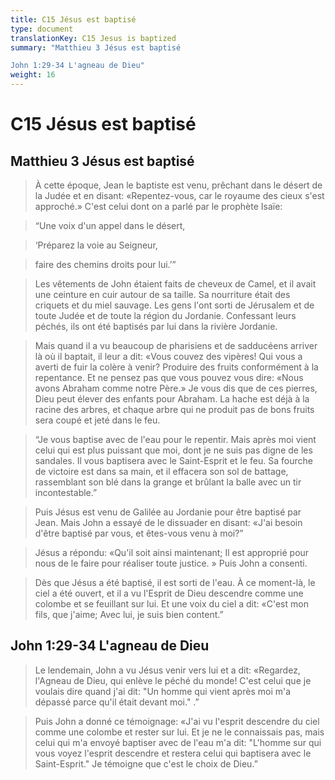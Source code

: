 ```yaml
---
title: C15 Jésus est baptisé
type: document
translationKey: C15 Jesus is baptized
summary: "Matthieu 3 Jésus est baptisé	

John 1:29-34 L'agneau de Dieu"
weight: 16
---
```

# C15 Jésus est baptisé

## Matthieu 3 Jésus est baptisé

>   À cette époque, Jean le baptiste est venu, prêchant dans le désert de la Judée et en disant: «Repentez-vous, car le royaume des cieux s'est approché.» C'est celui dont on a parlé par le prophète Isaïe:

>   “Une voix d'un appel dans le désert,

>   ‘Préparez la voie au Seigneur,

>   faire des chemins droits pour lui.’”

>   Les vêtements de John étaient faits de cheveux de Camel, et il avait une ceinture en cuir autour de sa taille. Sa nourriture était des criquets et du miel sauvage. Les gens l'ont sorti de Jérusalem et de toute Judée et de toute la région du Jordanie. Confessant leurs péchés, ils ont été baptisés par lui dans la rivière Jordanie.

>   Mais quand il a vu beaucoup de pharisiens et de sadducéens arriver là où il baptait, il leur a dit: «Vous couvez des vipères! Qui vous a averti de fuir la colère à venir? Produire des fruits conformément à la repentance. Et ne pensez pas que vous pouvez vous dire: «Nous avons Abraham comme notre Père.» Je vous dis que de ces pierres, Dieu peut élever des enfants pour Abraham. La hache est déjà à la racine des arbres, et chaque arbre qui ne produit pas de bons fruits sera coupé et jeté dans le feu.

>   “Je vous baptise avec de l'eau pour le repentir. Mais après moi vient celui qui est plus puissant que moi, dont je ne suis pas digne de les sandales. Il vous baptisera avec le Saint-Esprit et le feu. Sa fourche de victoire est dans sa main, et il effacera son sol de battage, rassemblant son blé dans la grange et brûlant la balle avec un tir incontestable.”

>   Puis Jésus est venu de Galilée au Jordanie pour être baptisé par Jean. Mais John a essayé de le dissuader en disant: «J'ai besoin d'être baptisé par vous, et êtes-vous venu à moi?”

>   Jésus a répondu: «Qu'il soit ainsi maintenant; Il est approprié pour nous de le faire pour réaliser toute justice. » Puis John a consenti.

>   Dès que Jésus a été baptisé, il est sorti de l'eau. À ce moment-là, le ciel a été ouvert, et il a vu l'Esprit de Dieu descendre comme une colombe et se feuillant sur lui. Et une voix du ciel a dit: «C'est mon fils, que j'aime; Avec lui, je suis bien content.”

## John 1:29-34 L'agneau de Dieu

>   Le lendemain, John a vu Jésus venir vers lui et a dit: «Regardez, l'Agneau de Dieu, qui enlève le péché du monde! C'est celui que je voulais dire quand j'ai dit: "Un homme qui vient après moi m'a dépassé parce qu'il était devant moi." .”

>   Puis John a donné ce témoignage: «J'ai vu l'esprit descendre du ciel comme une colombe et rester sur lui. Et je ne le connaissais pas, mais celui qui m'a envoyé baptiser avec de l'eau m'a dit: "L'homme sur qui vous voyez l'esprit descendre et restera celui qui baptisera avec le Saint-Esprit." Je témoigne que c'est le choix de Dieu.”

